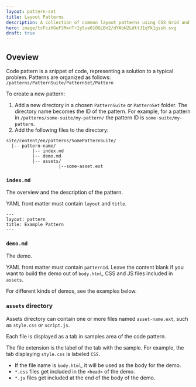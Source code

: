 ```yaml
---
layout: pattern-set
title: Layout Patterns
description: A collection of common layout patterns using CSS Grid and Flexbox.
hero: image/tcFciHGuF3MxnTr1y5ue01OGLBn2/dYAbN2LdttJ1qYk1gssh.svg
draft: true
---
```


## Oveview

Code pattern is a snippet of code, representing a solution to a typical problem.
Patterns are organized as follows: `/patterns/PatternSuite/PatternSet/Pattern`

To create a new pattern:
1. Add a new directory in a chosen
`PatternSuite` or `PatternSet` folder. The directory name becomes the ID
of the pattern. For example, for a pattern in
`/patterns/some-suite/my-pattern/` the pattern ID is `some-suite/my-pattern`.
1. Add the following files to the directory:

```text
site/content/en/patterns/SomePatternSuite/
  |-- pattern-name/
          |-- index.md
          |-- demo.md
          |-- assets/
                    |--some-asset.ext
```

### `index.md`

The overview and the description of the pattern.

YAML front matter must contain `layout` and `title`.

  ```text
  ---
  layout: pattern
  title: Example Pattern
  ---
  ```

### `demo.md`

The demo.

YAML front matter must contain `patternId`.
Leave the content blank if you want to build the demo out of `body.html`,
CSS and JS files included in `assets`.
 
For different kinds of demos, see the examples below.

### `assets` directory

Assets directory can contain one or more files named `asset-name.ext`,
such as `style.css` or `script.js`.

Each file is displayed as a tab in samples area of the code pattern.
 
The file extension is the label of the tab with the sample. For example, the tab
displaying `style.css` is labeled `CSS`.

- If the file name is `body.html`, it will be used as the body for the demo.
- `*.css` files get included in the `<head>` of the demo.
- `*.js` files get included at the end of the body of the demo.
